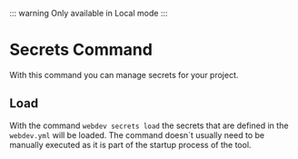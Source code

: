 ::: warning
Only available in Local mode
:::

# Secrets Command

With this command you can manage secrets for your project.

## Load

With the command `webdev secrets load` the secrets that are defined in the `webdev.yml` will be loaded. The command doesn´t usually need to be manually executed as it is part of the startup process of the tool.